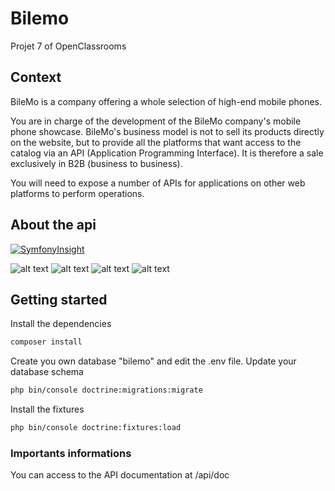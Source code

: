 # Bilemo
Projet 7 of OpenClassrooms

## Context
BileMo is a company offering a whole selection of high-end mobile phones.

You are in charge of the development of the BileMo company's mobile phone showcase. BileMo's business model is not to sell its products directly on the website, but to provide all the platforms that want access to the catalog via an API (Application Programming Interface). It is therefore a sale exclusively in B2B (business to business).

You will need to expose a number of APIs for applications on other web platforms to perform operations.

## About the api
[![SymfonyInsight](https://insight.symfony.com/projects/39942026-0c17-43ae-9bf0-92a3d5ad61a3/big.svg)](https://insight.symfony.com/projects/39942026-0c17-43ae-9bf0-92a3d5ad61a3)

![alt text](https://img.shields.io/badge/php-8.1-blue) ![alt text](https://img.shields.io/badge/Symfony-6.1.3-black) ![alt text](https://img.shields.io/badge/HateoasBundle-2.4.0-green) ![alt text](https://img.shields.io/badge/LexikJWTAuthenticationBundle-2.16-green)


## Getting started
Install the dependencies
```sh
composer install
```
Create you own database "bilemo" and edit the .env file.
Update your database schema 
```bash
php bin/console doctrine:migrations:migrate
```

Install the fixtures 
```bash
php bin/console doctrine:fixtures:load
```


### Importants informations
 You can access to the API documentation at /api/doc
